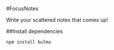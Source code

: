 #FocusNotes

Write your scattered notes that comes up!

##Install dependencies

`npm install bulma`



